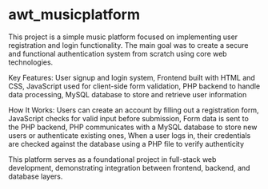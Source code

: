 # awt_musicplatform
This project is a simple music platform focused on implementing user registration and login functionality. The main goal was to create a secure and functional authentication system from scratch using core web technologies.

Key Features:
User signup and login system,
Frontend built with HTML and CSS,
JavaScript used for client-side form validation,
PHP backend to handle data processing,
MySQL database to store and retrieve user information

How It Works:
Users can create an account by filling out a registration form,
JavaScript checks for valid input before submission,
Form data is sent to the PHP backend,
PHP communicates with a MySQL database to store new users or authenticate existing ones,
When a user logs in, their credentials are checked against the database using a PHP file to verify authenticity

This platform serves as a foundational project in full-stack web development, demonstrating integration between frontend, backend, and database layers.
